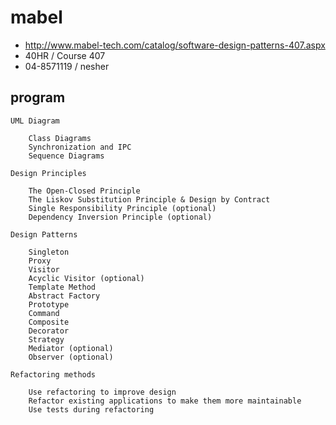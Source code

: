 # mabel

* http://www.mabel-tech.com/catalog/software-design-patterns-407.aspx
* 40HR / Course 407 
* 04-8571119 / nesher


## program

```
UML Diagram

    Class Diagrams
    Synchronization and IPC
    Sequence Diagrams

Design Principles

    The Open-Closed Principle
    The Liskov Substitution Principle & Design by Contract
    Single Responsibility Principle (optional)
    Dependency Inversion Principle (optional)

Design Patterns

    Singleton
    Proxy
    Visitor
    Acyclic Visitor (optional)
    Template Method
    Abstract Factory
    Prototype
    Command
    Composite
    Decorator
    Strategy
    Mediator (optional)
    Observer (optional)

Refactoring methods

    Use refactoring to improve design
    Refactor existing applications to make them more maintainable
    Use tests during refactoring

```


